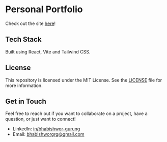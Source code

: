 # Personal Portfolio
Check out the site [here](https://bhabishworgrg.github.io)!

## Tech Stack
Built using React, Vite and Tailwind CSS.

## License
This repository is licensed under the MIT License. See the [LICENSE](./LICENSE) file for more information.

## Get in Touch
Feel free to reach out if you want to collaborate on a project, have a question, or just want to connect!
- LinkedIn: [in/bhabishwor-gurung](https://www.linkedin.com/in/bhabishwor-gurung/)
- Email: [bhabishworgrg@gmail.com](mailto:bhabishworgrg@gmail.com)

